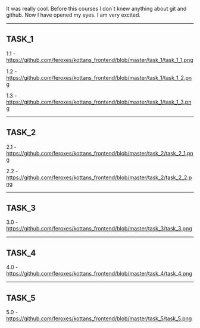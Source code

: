 It was really cool. Before this courses I don`t knew anything about git and github. Now I have opened my eyes.
I am very excited.

---------------
TASK_1
---------------
1.1 - https://github.com/feroxes/kottans_frontend/blob/master/task_1/task_1_1.png

1.2 - https://github.com/feroxes/kottans_frontend/blob/master/task_1/task_1_2.png

1.3 - https://github.com/feroxes/kottans_frontend/blob/master/task_1/task_1_3.png

---------------
TASK_2
---------------

2.1 - https://github.com/feroxes/kottans_frontend/blob/master/task_2/task_2_1.png

2.2 - https://github.com/feroxes/kottans_frontend/blob/master/task_2/task_2_2.png

---------------
TASK_3
---------------

3.0 - https://github.com/feroxes/kottans_frontend/blob/master/task_3/task_3.png

---------------
TASK_4
---------------

4.0 - https://github.com/feroxes/kottans_frontend/blob/master/task_4/task_4.png

---------------
TASK_5
---------------

5.0 - https://github.com/feroxes/kottans_frontend/blob/master/task_5/task_5.png
